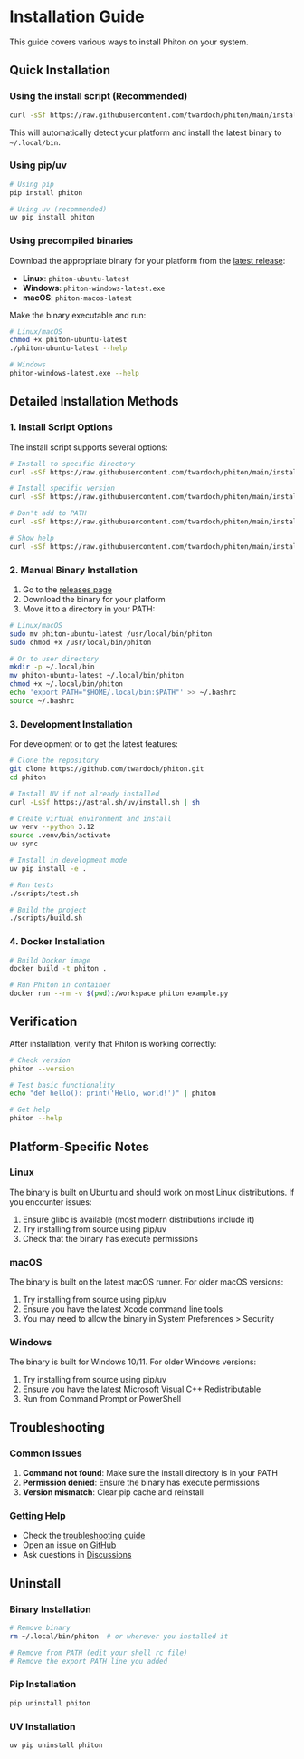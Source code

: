 # Installation Guide

This guide covers various ways to install Phiton on your system.

## Quick Installation

### Using the install script (Recommended)

```bash
curl -sSf https://raw.githubusercontent.com/twardoch/phiton/main/install.sh | bash
```

This will automatically detect your platform and install the latest binary to `~/.local/bin`.

### Using pip/uv

```bash
# Using pip
pip install phiton

# Using uv (recommended)
uv pip install phiton
```

### Using precompiled binaries

Download the appropriate binary for your platform from the [latest release](https://github.com/twardoch/phiton/releases/latest):

- **Linux**: `phiton-ubuntu-latest`
- **Windows**: `phiton-windows-latest.exe`
- **macOS**: `phiton-macos-latest`

Make the binary executable and run:

```bash
# Linux/macOS
chmod +x phiton-ubuntu-latest
./phiton-ubuntu-latest --help

# Windows
phiton-windows-latest.exe --help
```

## Detailed Installation Methods

### 1. Install Script Options

The install script supports several options:

```bash
# Install to specific directory
curl -sSf https://raw.githubusercontent.com/twardoch/phiton/main/install.sh | bash -s -- --dir /usr/local/bin

# Install specific version
curl -sSf https://raw.githubusercontent.com/twardoch/phiton/main/install.sh | bash -s -- --version v1.0.0

# Don't add to PATH
curl -sSf https://raw.githubusercontent.com/twardoch/phiton/main/install.sh | bash -s -- --no-path

# Show help
curl -sSf https://raw.githubusercontent.com/twardoch/phiton/main/install.sh | bash -s -- --help
```

### 2. Manual Binary Installation

1. Go to the [releases page](https://github.com/twardoch/phiton/releases)
2. Download the binary for your platform
3. Move it to a directory in your PATH:

```bash
# Linux/macOS
sudo mv phiton-ubuntu-latest /usr/local/bin/phiton
sudo chmod +x /usr/local/bin/phiton

# Or to user directory
mkdir -p ~/.local/bin
mv phiton-ubuntu-latest ~/.local/bin/phiton
chmod +x ~/.local/bin/phiton
echo 'export PATH="$HOME/.local/bin:$PATH"' >> ~/.bashrc
source ~/.bashrc
```

### 3. Development Installation

For development or to get the latest features:

```bash
# Clone the repository
git clone https://github.com/twardoch/phiton.git
cd phiton

# Install UV if not already installed
curl -LsSf https://astral.sh/uv/install.sh | sh

# Create virtual environment and install
uv venv --python 3.12
source .venv/bin/activate
uv sync

# Install in development mode
uv pip install -e .

# Run tests
./scripts/test.sh

# Build the project
./scripts/build.sh
```

### 4. Docker Installation

```bash
# Build Docker image
docker build -t phiton .

# Run Phiton in container
docker run --rm -v $(pwd):/workspace phiton example.py
```

## Verification

After installation, verify that Phiton is working correctly:

```bash
# Check version
phiton --version

# Test basic functionality
echo "def hello(): print('Hello, world!')" | phiton

# Get help
phiton --help
```

## Platform-Specific Notes

### Linux

The binary is built on Ubuntu and should work on most Linux distributions. If you encounter issues:

1. Ensure glibc is available (most modern distributions include it)
2. Try installing from source using pip/uv
3. Check that the binary has execute permissions

### macOS

The binary is built on the latest macOS runner. For older macOS versions:

1. Try installing from source using pip/uv
2. Ensure you have the latest Xcode command line tools
3. You may need to allow the binary in System Preferences > Security

### Windows

The binary is built for Windows 10/11. For older Windows versions:

1. Try installing from source using pip/uv
2. Ensure you have the latest Microsoft Visual C++ Redistributable
3. Run from Command Prompt or PowerShell

## Troubleshooting

### Common Issues

1. **Command not found**: Make sure the install directory is in your PATH
2. **Permission denied**: Ensure the binary has execute permissions
3. **Version mismatch**: Clear pip cache and reinstall

### Getting Help

- Check the [troubleshooting guide](https://github.com/twardoch/phiton/wiki/Troubleshooting)
- Open an issue on [GitHub](https://github.com/twardoch/phiton/issues)
- Ask questions in [Discussions](https://github.com/twardoch/phiton/discussions)

## Uninstall

### Binary Installation

```bash
# Remove binary
rm ~/.local/bin/phiton  # or wherever you installed it

# Remove from PATH (edit your shell rc file)
# Remove the export PATH line you added
```

### Pip Installation

```bash
pip uninstall phiton
```

### UV Installation

```bash
uv pip uninstall phiton
```